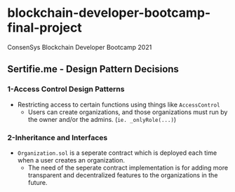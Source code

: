 # blockchain-developer-bootcamp-final-project
ConsenSys Blockchain Developer Bootcamp 2021

## Sertifie.me - Design Pattern Decisions

### 1-Access Control Design Patterns

- Restricting access to certain functions using things like `AccessControl`
  - Users can create organizations, and those organizations must run by the owner and/or the admins. (`ie. _onlyRole(...)`)

### 2-Inheritance and Interfaces

- `Organization.sol` is a seperate contract which is deployed each time when a user creates an organization.
  - The need of the seperate contract implementation is for adding more transparent and decentralized features to the organizations in the future.

